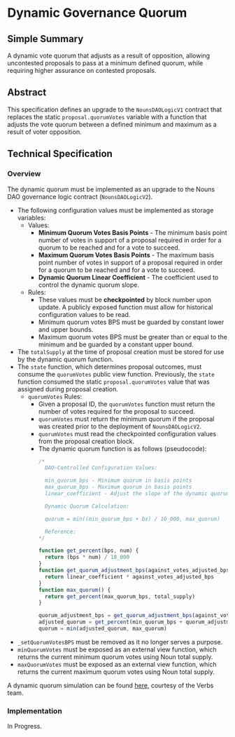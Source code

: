 # Dynamic Governance Quorum

## Simple Summary

A dynamic vote quorum that adjusts as a result of opposition, allowing uncontested proposals to pass at a minimum defined quorum, while requiring higher assurance on contested proposals.

## Abstract

This specification defines an upgrade to the `NounsDAOLogicV1` contract that replaces the static `proposal.quorumVotes` variable with a function that adjusts the vote quorum between a defined minimum and maximum as a result of voter opposition.

## Technical Specification

### Overview

The dynamic quorum must be implemented as an upgrade to the Nouns DAO governance logic contract (`NounsDAOLogicV2`).

- The following configuration values must be implemented as storage variables:
  - Values:
    - **Minimum Quorum Votes Basis Points** - The minimum basis point number of votes in support of a proposal required in order for a quorum to be reached and for a vote to succeed.
    - **Maximum Quorum Votes Basis Points** - The maximum basis point number of votes in support of a proposal required in order for a quorum to be reached and for a vote to succeed.
    - **Dynamic Quorum Linear Coefficient** - The coefficient used to control the dynamic quorum slope.
  - Rules:
    - These values must be **checkpointed** by block number upon update. A publicly exposed function must allow for historical configuration values to be read.
    - Minimum quorum votes BPS must be guarded by constant lower and upper bounds.
    - Maximum quorum votes BPS must be greater than or equal to the minimum and be guarded by a constant upper bound.
- The `totalSupply` at the time of proposal creation must be stored for use by the dynamic quorum function.
- The `state` function, which determines proposal outcomes, must consume the `quorumVotes` public view function. Previously, the `state` function consumed the static `proposal.quorumVotes` value that was assigned during proposal creation.
  - `quorumVotes` Rules:
    - Given a proposal ID, the `quorumVotes` function must return the number of votes required for the proposal to succeed.
    - `quorumVotes` must return the minimum quorum if the proposal was created prior to the deployment of `NounsDAOLogicV2`.
    - `quorumVotes` must read the checkpointed configuration values from the proposal creation block.
    - The dynamic quorum function is as follows (pseudocode):
      ```js
      /*
        DAO-Controlled Configuration Values:

        min_quorum_bps - Minimum quorum in basis points
        max_quorum_bps - Maximum quorum in basis points
        linear_coefficient - Adjust the slope of the dynamic quorum

        Dynamic Quorum Calculation:

        quorum = min((min_quorum_bps + bx) / 10_000, max_quorum)

        Reference:
      */

      function get_percent(bps, num) {
        return (bps * num) / 10_000
      }
      function get_quorum_adjustment_bps(against_votes_adjusted_bps) {
        return linear_coefficient * against_votes_adjusted_bps
      }
      function max_quorum() {
        return get_percent(max_quorum_bps, total_supply)
      }

      quorum_adjustment_bps = get_quorum_adjustment_bps(against_votes_bps)
      adjusted_quorum = get_percent(min_quorum_bps + quorum_adjustment_bps, total_supply)
      quorum = min(adjusted_quorum, max_quorum)
      ```
- `_setQuorumVotesBPS` must be removed as it no longer serves a purpose.
-  `minQuorumVotes` must be exposed as an external view function, which returns the current minimum quorum votes using Noun total supply.
-  `maxQuorumVotes` must be exposed as an external view function, which returns the current maximum quorum votes using Noun total supply.

A dynamic quorum simulation can be found [here](https://docs.google.com/spreadsheets/d/1trmtpgSLx8cfm-wD79mQWyh2y_GwW3X7f2rEnSWJ3AM/edit?usp=sharing), courtesy of the Verbs team.

### Implementation

In Progress.
